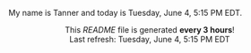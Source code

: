 My name is Tanner and today is Tuesday, June 4, 5:15 PM EDT.

<p align="center">This <i>README</i> file is generated <b>every 3 hours</b>!</br>Last refresh: Tuesday, June 4, 5:15 PM EDT<br /></p>
